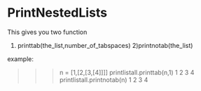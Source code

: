 PrintNestedLists
================
This gives you two function
1) printtab(the_list,number_of_tabspaces)
2)printnotab(the_list)

example:
>>> n = [1,[2,[3,[4]]]]
>>>printlistall.printtab(n,1)
>>> 1
      2
        3
          4
>>>printlistall.printnotab(n)
>>>1
   2
   3
   4
